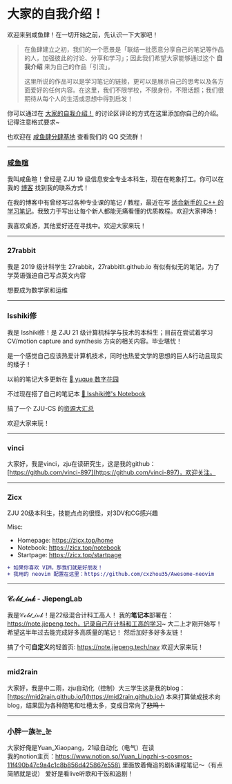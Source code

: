 # 大家的自我介绍！

欢迎来到咸鱼肆！在一切开始之前，先认识一下大家吧！

> 在鱼肆建立之初，我们的一个愿景是「联结一批愿意分享自己的笔记等作品的人，加强彼此的讨论、分享和学习」；因此我们希望大家能够通过这个 **自我介绍** 来为自己的作品「引流」。
> 
> 这里所说的作品可以是学习笔记的链接，更可以是展示自己的思考以及各方面爱好的任何内容。在这里，我们不限学校，不限身份，不限话题；我们很期待从每个人的生活或思想中得到启发！

你可以通过在 [大家的自我介绍！](https://github.com/orgs/SaltyfishShop/discussions/5) 的讨论区评论的方式在这里添加你自己的介绍。记得注意格式要求~

也欢迎在 [咸鱼肆分肆基地](https://github.com/orgs/SaltyfishShop/discussions/2) 查看我们的 QQ 交流群！

---

### [咸鱼暄](https://xuan-insr.github.io/)

我叫咸鱼暄！曾经是 ZJU 19 级信息安全专业本科生，现在在乾象打工。你可以在我的 [博客](https://xuan-insr.github.io/) 找到我的联系方式！

在我的博客中有曾经写过各种专业课的笔记 / 教程，最近在写 [适合新手的 C++ 的学习笔记](https://xuan-insr.github.io/cpp/cpp_restart/)。我致力于写出让每个新人都能无痛看懂的优质教程。欢迎大家捧场！

我喜欢桌游，其他爱好还在寻找中。欢迎大家来玩！

---

### 27rabbit
我是 2019 级计科学生 27rabbit，27rabbitlt.github.io 有似有似无的笔记，为了学英语强迫自己写点英文内容

想要成为数学家和运维

---

### Isshiki修

我是 Isshiki修！是 ZJU 21 级计算机科学与技术的本科生；目前在尝试着学习 CV/motion capture and synthesis 方向的相关内容。毕业堪忧！

是一个感觉自己应该热爱计算机技术，同时也热爱文学的思想的巨人&行动且现实的矮子！
 
以前的笔记大多更新在 [💩 yuque 数字花园](https://www.yuque.com/isshikixiu)

不过现在搭了自己的笔记本 [🔋 Isshiki修's Notebook](https://note.isshikih.top/)

搞了一个 ZJU-CS 的[资源大汇总](https://isshikihugh.github.io/zju-cs-asio/)

欢迎大家来玩！

---

### vinci
大家好，我是vinci，zju在读研究生，这是我的github：[https://github.com/vinci-897](https://github.com/vinci-897)，欢迎关注。

---

### Zicx

ZJU 20级本科生，技能点点的很怪，对3DV和CG感兴趣

Misc:
- Homepage: https://zicx.top/home
- Notebook: https://zicx.top/notebook
- Startpage: https://zicx.top/startpage

```diff
+ 如果你喜欢 VIM，那我们就是好朋友！
+ 我用的 neovim 配置在这里：https://github.com/cxzhou35/Awesome-neovim
```

---

### 𝒞ℴ𝓁𝒹_𝒾𝓃𝓀 - JiepengLab

我是𝒞ℴ𝓁𝒹_𝒾𝓃𝓀！是22级混合计科工高人！
我的**笔记本**部署在：https://note.jiepeng.tech，记录自己在计科和工高的学习~
大二上才刚开始写！希望这半年过去能完成好多高质量的笔记！
然后加好多好多友链！

搞了个可**自定义**的轻首页: https://note.jiepeng.tech/nav
欢迎大家来玩！



---

### mid2rain
大家好，我是中二雨，zju自动化（控制）大三学生这是我的blog：[https://mid2rain.github.io/](https://mid2rain.github.io/)
本来打算做成技术向blog，结果因为各种随笔和吐槽太多，变成日常向了~~悲鸣！~~

---

### 小胖一族눈_눈
大家好俺是Yuan_Xiaopang，21级自动化（电气）在读\
我的notion主页：https://www.notion.so/Yuan_Lingzhi-s-cosmos-11f490b47c9a4c1c8b856d425867e558\
里面放着俺追的剧&课程笔记～（有点简陋就是说）
爱好是看live听歌和干饭和追剧！
